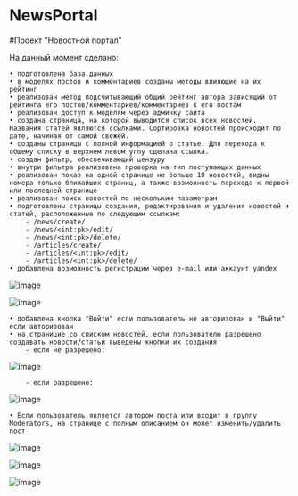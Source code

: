 # NewsPortal

#Проект "Новостной портал"

На данный момент сделано:

    • подготовлена база данных
    • в моделях постов и комментариев созданы методы влияющие на их рейтинг
    • реализован метод подсчитывающий общий рейтинг автора зависящий от рейтинга его постов/комментариев/комментариев к его постам
    • реализован доступ к моделям через админку сайта
    • создана страница, на которой выводится список всех новостей. Названия статей являются ссылками. Сортировка новостей происходит по дате, начиная от самой свежей.
    • созданы страницы с полной информацией о статье. Для перехода к общему списку в верхнем левом углу сделана ссылка.
    • создан фильтр, обеспечивающий цензуру
    • внутри фильтра реализована проверка на тип поступающих данных
    • реализован показ на одной странице не больше 10 новостей, видны номера только ближайших страниц, а также возможность перехода к первой или последней странице
    • реализован поиск новостей по нескольким параметрам
    • подготовлены страницы создания, редактирования и удаления новостей и статей, расположенные по следующим ссылкам:
        - /news/create/
        - /news/<int:pk>/edit/
        - /news/<int:pk>/delete/
        - /articles/create/
        - /articles/<int:pk>/edit/
        - /articles/<int:pk>/delete/
    • добавлена возможность регистрации через e-mail или аккаунт yandex
    
![image](https://user-images.githubusercontent.com/120253513/226192104-89d2574f-94a9-410f-a5c6-1ef1690045a4.png)

![image](https://user-images.githubusercontent.com/120253513/226192157-aeda8a82-4446-47fc-9500-f77d40bbe4f3.png)

    • добавлена кнопка "Войти" если пользователь не авторизован и "Выйти" если авторизован
    • на страницие со списком новостей, если пользователю разрешено создавать новости/статьи выведены кнопки их создания
        - если не разрешено:
        
![image](https://user-images.githubusercontent.com/120253513/226192393-a6310680-bc63-490d-bad3-fd8e22bc5a40.png)

        - если разрешено:
        
![image](https://user-images.githubusercontent.com/120253513/226192462-e9352974-9f6b-4ac0-a75d-2b33a44c3b39.png)

    • Если пользователь является автором поста или входит в группу Moderators, на странице с полным описанием он может изменить/удалить пост

![image](https://user-images.githubusercontent.com/120253513/226192595-1341113d-cd21-4ecd-9e58-d945da6d111e.png)

![image](https://user-images.githubusercontent.com/120253513/226192623-73c19d51-a89d-4abf-afc6-a3f4e9c974f7.png)

![image](https://user-images.githubusercontent.com/120253513/226192635-4cd30d6f-bfeb-4b11-998b-74f79dd4a2a6.png)
